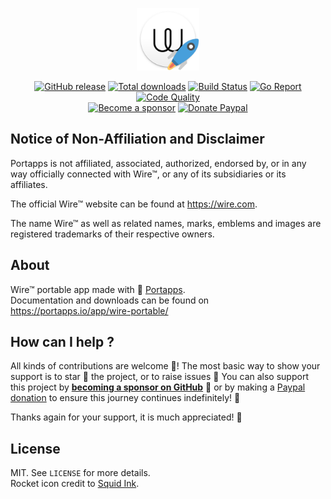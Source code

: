 <p align="center"><a href="https://portapps.io/app/wire-portable/" target="_blank"><img width="100" src="https://github.com/portapps/wire-portable/blob/master/res/papp.png"></a></p>

<p align="center">
  <a href="https://portapps.io/app/wire-portable/#download"><img src="https://img.shields.io/github/release/portapps/wire-portable.svg?style=flat-square" alt="GitHub release"></a>
  <a href="https://portapps.io/app/wire-portable/#download"><img src="https://img.shields.io/github/downloads/portapps/wire-portable/total.svg?style=flat-square" alt="Total downloads"></a>
  <a href="https://travis-ci.com/portapps/wire-portable"><img src="https://img.shields.io/travis/com/portapps/wire-portable/master.svg?style=flat-square" alt="Build Status"></a>
  <a href="https://goreportcard.com/report/github.com/portapps/wire-portable"><img src="https://goreportcard.com/badge/github.com/portapps/wire-portable?style=flat-square" alt="Go Report"></a>
  <a href="https://app.codacy.com/gh/portapps/wire-portable"><img src="https://img.shields.io/codacy/grade/8989b8d6281043a4b2b36086d4309b96.svg?style=flat-square" alt="Code Quality"></a>
  <br /><a href="https://github.com/sponsors/crazy-max"><img src="https://img.shields.io/badge/sponsor-crazy--max-181717.svg?logo=github&style=flat-square" alt="Become a sponsor"></a>
  <a href="https://www.paypal.me/crazyws"><img src="https://img.shields.io/badge/donate-paypal-00457c.svg?logo=paypal&style=flat-square" alt="Donate Paypal"></a>
</p>

## Notice of Non-Affiliation and Disclaimer

Portapps is not affiliated, associated, authorized, endorsed by, or in any way officially connected with Wire™, or any of its subsidiaries or its affiliates.

The official Wire™ website can be found at https://wire.com.

The name Wire™ as well as related names, marks, emblems and images are registered trademarks of their respective owners.

## About

Wire™ portable app made with 🚀 [Portapps](https://portapps.io).<br />
Documentation and downloads can be found on https://portapps.io/app/wire-portable/

## How can I help ?

All kinds of contributions are welcome :raised_hands:! The most basic way to show your support is to star :star2: the project, or to raise issues :speech_balloon: You can also support this project by [**becoming a sponsor on GitHub**](https://github.com/sponsors/crazy-max) :clap: or by making a [Paypal donation](https://www.paypal.me/crazyws) to ensure this journey continues indefinitely! :rocket:

Thanks again for your support, it is much appreciated! :pray:

## License

MIT. See `LICENSE` for more details.<br />
Rocket icon credit to [Squid Ink](http://thesquid.ink).
